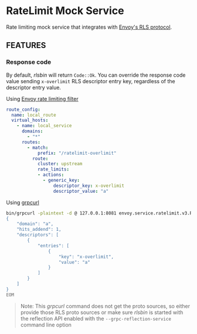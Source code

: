 # RateLimit Mock Service

Rate limiting mock service that integrates with [Envoy's RLS protocol](https://www.envoyproxy.io/docs/envoy/latest/api-v3/service/ratelimit/v3/rls.proto).

## FEATURES

### Response code

By default, *rlsbin* will return `Code::Ok`. You can override the response code value sending
`x-overlimit` RLS descriptor entry key, regardless of the descriptor entry value.

Using [Envoy rate limiting filter](https://www.envoyproxy.io/docs/envoy/latest/configuration/http/http_filters/rate_limit_filter)

```yaml
route_config:
  name: local_route
  virtual_hosts:
    - name: local_service
      domains:
        - "*"
      routes:
        - match:
            prefix: "/ratelimit-overlimit"
          route:
            cluster: upstream
            rate_limits:
            - actions:
              - generic_key:
                  descriptor_key: x-overlimit
                  descriptor_value: "a"
```

Using [grpcurl](https://github.com/fullstorydev/grpcurl)

```bash
bin/grpcurl -plaintext -d @ 127.0.0.1:8081 envoy.service.ratelimit.v3.RateLimitService.ShouldRateLimit <<EOM
{
    "domain": "a",
    "hits_addend": 1,
    "descriptors": [
        {
            "entries": [
                {
                    "key": "x-overlimit",
                    "value": "a"
                }
            ]
        }
    ]
}
EOM
```

> Note: This *grpcurl* command does not get the proto sources, so either provide those RLS proto sources or make sure *rlsbin* is started with the reflection API enabled with the `--grpc-reflection-service` command line option
